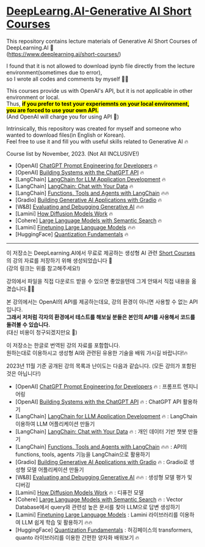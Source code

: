 # [DeepLearng.AI-Generative AI Short Courses](https://www.deeplearning.ai/short-courses/)

This repository contains lecture materials of Generative AI Short Courses of DeepLearning.AI 🤖  
(https://www.deeplearning.ai/short-courses/)

I found that it is not allowed to download ipynb file directly from the lecture environment(sometimes due to error),  
so I wrote all codes and comments by myself ✍🏻

This courses provide us with OpenAI's API, but it is not applicable in other environment or local.  
Thus, <mark>**if you prefer to test your experiemnts on your local environment, you are forced to use your own API.**</mark>  
(And OpenAI will charge you for using API 🥲)

Intrinsically, this repository was created for myself and someone who wanted to download files(in English or Korean).  
Feel free to use it and fill you with useful skills related to Generative AI 🔥


Course list by November, 2023. (Not All INCLUSIVE!)
- [OpenAI] [ChatGPT Prompt Engineering for Developers](https://github.com/chanmuzi/DeepLearng.AI-Courses/tree/main/ChatGPT_Prompt_Engineering_for_Developers) 🔥
- [OpenAI] [Building Systems with the ChatGPT API](https://github.com/chanmuzi/DeepLearng.AI-Courses/tree/main/Building_Systems_with_the_ChatGPT_API) 🔥
- [LangChain] [LangChain for LLM Application Development](https://github.com/chanmuzi/DeepLearng.AI-Courses/tree/main/LangChain_for_LLM_Application_Development) 🔥
- [LangChain] [LangChain: Chat with Your Data](https://github.com/chanmuzi/DeepLearng.AI-Courses/tree/main/LangChain_Chat_with_Your_Data) 🔥
- [LangChain] [Functions, Tools and Agents with LangChain](https://github.com/chanmuzi/DeepLearng.AI-Courses/tree/main/Function_Tools_and_Agents_with_LangChain) 🔥🔥
- [Gradio] [Building Generative AI Applications with Gradio](https://github.com/chanmuzi/DeepLearng.AI-Courses/tree/main/Building_Generative_AI_Applications_with_Gradio) 🔥
- [W&B] [Evaluating and Debugging Generative AI](https://github.com/chanmuzi/DeepLearng.AI-Courses/tree/main/Evaluating_and_Debugging_Generative_AI) 🔥🔥
- [Lamini] [How Diffusion Models Work](https://github.com/chanmuzi/DeepLearng.AI-Courses/tree/main/How_Diffusion_Models_Work) 🔥
- [Cohere] [Large Language Models with Semantic Search](https://github.com/chanmuzi/DeepLearng.AI-Generative-AI-Short-Courses/tree/main/Large_Language_Models_with_Semantic_Search) 🔥
- [Lamini] [Finetuning Large Language Models](https://github.com/chanmuzi/DeepLearng.AI-Generative-AI-Short-Courses/tree/main/Finetuning_Large_Language_Models) 🔥🔥
- [HuggingFace] [Quantization Fundamentals](https://github.com/chanmuzi/DeepLearng.AI-Generative-AI-Short-Courses/tree/main/Quantization_Fundamentals_with_Hugging_Face) 🔥

---

이 저장소는 DeepLearning.AI에서 무료로 제공하는 생성형 AI 관련 [Short Courses](https://www.deeplearning.ai/short-courses/)의 강의 자료를 저장하기 위해 생성되었습니다 🤖  
(강의 링크는 위를 참고해주세요!)  

강의에서 파일을 직접 다운로드 받을 수 있으면 좋았을텐데 그게 안돼서 직접 내용을 옮겼습니다.✍🏻  

본 강의에서는 OpenAI의 API를 제공하는데요, 강의 환경이 아니면 사용할 수 없는 API입니다.  
**그래서 저처럼 각자의 환경에서 테스트를 해보실 분들은 본인의 API를 사용해서 코드를 돌려볼 수 있습니다.**  
(대신 비용이 청구되겠지만요 🥲)  

이 저장소는 한글로 번역된 강의 자료를 포함합니다.  
원하는대로 이용하시고 생성형 AI와 관련된 유용한 기술을 배워 가시길 바랍니다!🔥  

2023년 11월 기준 공개된 강의 목록과 난이도는 다음과 같습니다. (모든 강의가 포함된 것은 아닙니다!)
- [OpenAI] [ChatGPT Prompt Engineering for Developers](https://github.com/chanmuzi/DeepLearng.AI-Courses/tree/main/ChatGPT_Prompt_Engineering_for_Developers) 🔥 : 프롬프트 엔지니어링
- [OpenAI] [Building Systems with the ChatGPT API](https://github.com/chanmuzi/DeepLearng.AI-Courses/tree/main/Building_Systems_with_the_ChatGPT_API) 🔥 : ChatGPT API 활용하기
- [LangChain] [LangChain for LLM Application Development](https://github.com/chanmuzi/DeepLearng.AI-Courses/tree/main/LangChain_for_LLM_Application_Development) 🔥 : LangChain 이용하여 LLM 어플리케이션 만들기
- [LangChain] [LangChain: Chat with Your Data](https://github.com/chanmuzi/DeepLearng.AI-Courses/tree/main/LangChain_Chat_with_Your_Data) 🔥 : 개인 데이터 기반 챗봇 만들기
- [LangChain] [Functions, Tools and Agents with LangChain](https://github.com/chanmuzi/DeepLearng.AI-Courses/tree/main/Function_Tools_and_Agents_with_LangChain) 🔥🔥 : API의 functions, tools, agents 기능을 LangChain으로 활용하기
- [Gradio] [Building Generative AI Applications with Gradio](https://github.com/chanmuzi/DeepLearng.AI-Courses/tree/main/Building_Generative_AI_Applications_with_Gradio) 🔥 : Gradio로 생성형 모델 어플리케이션 만들기
- [W&B] [Evaluating and Debugging Generative AI](https://github.com/chanmuzi/DeepLearng.AI-Courses/tree/main/Evaluating_and_Debugging_Generative_AI) 🔥🔥 : 생성형 모델 평가 및 디버깅
- [Lamini] [How Diffusion Models Work](https://github.com/chanmuzi/DeepLearng.AI-Courses/tree/main/How_Diffusion_Models_Work) 🔥 : 디퓨전 모델
- [Cohere] [Large Language Models with Semantic Search](https://github.com/chanmuzi/DeepLearng.AI-Generative-AI-Short-Courses/tree/main/Large_Language_Models_with_Semantic_Search) 🔥 : Vector Database에서 query와 관련성 높은 문서를 찾아 LLM으로 답변 생성하기
- [Lamini] [Finetuning Large Language Models](https://github.com/chanmuzi/DeepLearng.AI-Generative-AI-Short-Courses/tree/main/Finetuning_Large_Language_Models) : Lamini 라이브러리를 이용하여 LLM 쉽게 학습 및 활용하기 🔥🔥
- [HuggingFace] [Quantization Fundamentals](https://github.com/chanmuzi/DeepLearng.AI-Generative-AI-Short-Courses/tree/main/Quantization_Fundamentals_with_Hugging_Face) : 허깅페이스의 transformers, quanto 라이브러리를 이용한 간편한 양자화 배워보기 🔥



